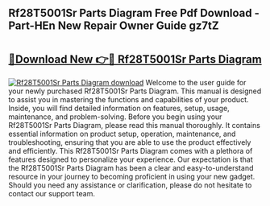 ## Rf28T5001Sr Parts Diagram Free Pdf Download - Part-HEn New Repair Owner Guide gz7tZ

# <h2><a href="http://dfntmu.blite.top/?on=Rf28T5001Sr+Parts+Diagram">🔗Download New 👉🔴 Rf28T5001Sr Parts Diagram</a></h2>

[![Rf28T5001Sr Parts Diagram download](https://i.imgur.com/lujVjoI.png)](http://dfntmu.blite.top/?on=Rf28T5001Sr+Parts+Diagram)
Welcome to the user guide for your newly purchased Rf28T5001Sr Parts Diagram. This manual is designed to assist you in mastering the functions and capabilities of your product. Inside, you will find detailed information on features, setup, usage, maintenance, and problem-solving. Before you begin using your Rf28T5001Sr Parts Diagram, please read this manual thoroughly. It contains essential information on product setup, operation, maintenance, and troubleshooting, ensuring that you are able to use the product effectively and efficiently. This Rf28T5001Sr Parts Diagram comes with a plethora of features designed to personalize your experience. Our expectation is that the Rf28T5001Sr Parts Diagram has been a clear and easy-to-understand resource in your journey to becoming proficient in using your new gadget. Should you need any assistance or clarification, please do not hesitate to contact our support team.
